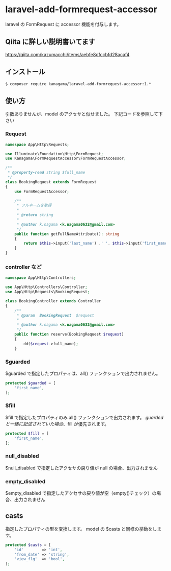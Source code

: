 # laravel-add-formrequest-accessor
laravel の FormRequest に accessor 機能を付与します。

## Qiita に詳しい説明書いてます
https://qiita.com/kazumacchi/items/aebfe8dfccbfd28acaf4


## インストール

```
$ composer require kanagama/laravel-add-formrequest-accessor:1.*
```

## 使い方
引数ありませんが、model のアクセサと似せました。
下記コードを参照して下さい


### Request

```php
namespace App\Http\Requests;

use Illuminate\Foundation\Http\FormRequest;
use Kanagama\FormRequestAccessor\FormRequestAccessor;

/**
 * @property-read string $full_name
 */
class BookingRequest extends FormRequest
{
    use FormRequestAccessor;

    /**
     * フルネームを取得
     *
     * @return string
     *
     * @author k.nagama <k.nagama0632@gmail.com>
     */
    public function getFullNameAttribute(): string
    {
        return $this->input('last_name') .' '. $this->input('first_name');
    }
}
```


### controller など

```php
namespace App\Http\Controllers;

use App\Http\Controllers\Controller;
use App\Http\Requests\BookingRequest;

class BookingController extends Controller
{
    /**
     * @param  BookingRequest  $request
     *
     * @author k.nagama <k.nagama0632@gmail.com>
     */
    public function reserve(BookingRequest $request)
    {
        dd($request->full_name);
    }
```

### $guarded

 $guarded で指定したプロパティは、all() ファンクションで出力されません。


```php
protected $guarded = [
    'first_name',
];
```

### $fill

 $fill で指定したプロパティのみ all() ファンクションで出力されます。
 $guarded と一緒に記述されていた場合、$fill が優先されます。

```php
protected $fill = [
    'first_name',
];
```

### null_disabled

 $null_disabled で指定したアクセサの戻り値が null の場合、出力されません

### empty_disabled

 $empty_disabled で指定したアクセサの戻り値が空（empty()チェック）の場合、出力されません

## casts

指定したプロパティの型を変換します。
model の $casts と同様の挙動をします。

```php
protected $casts = [
    'id'        => 'int',
    'from_date' => 'string',
    'view_flg'  => 'bool',
];
```
